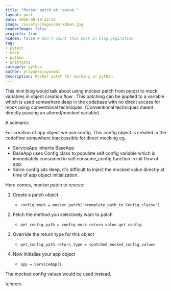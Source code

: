 ```yaml
---
title: "Mocker patch at rescue."
layout: post
date: 2020-09-10 22:52
image: /assets/images/markdown.jpg
headerImage: false
projects: true
hidden: false # don't count this post in blog pagination
tag:
- pytest
- mock
- python
- unittests
category: python
author: priyankajayaswal
description: Mocker patch for mocking in python
---
```


This mini blog would talk about using mocker patch from pytest to mock variables in object creation flow . This patching can be applied to a variable which is used somewhere deep in the codebase with no direct access for mock using conventional techniques. (Conventional techniques meant directly passing an altered/mocked variable).

A scenario:

For creation of app object we use config. This config object is created  in the codeflow somewhere inaccessible for direct mocking eg.

- ServiceApp inherits BaseApp
- BaseApp uses Config class to populate self.config variable which is immediately consumed in self.consume_config function in init flow of app.
- Since config sits deep, it's difficult to inject the mocked value directly at time of app object initialization.

Here comes, mocker.patch to rescue:

1. Create a patch object
   - `config_mock = mocker.patch("<complete_path_to_Config_class>")`

2. Fetch the method you selectively want to patch
   - `get_config_path = config_mock.return_value.get_config`

3. Override the return type for this object 
   - `get_config_path.return_type = <patched_mocked_config_value>`

4. Now initialise your app object
   - `app = ServiceApp()`

The mocked config values would be used instead.

\cheers
